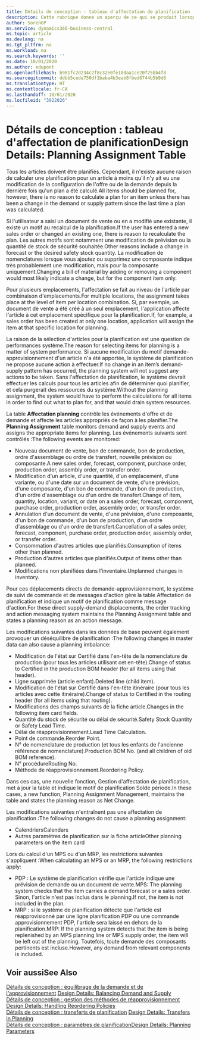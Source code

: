 ```yaml
---
title: Détails de conception - tableau d'affectation de planification | Microsoft Docs
description: Cette rubrique donne un aperçu de ce qui se produit lorsque vous modifiez la planification d'un article.
author: SorenGP
ms.service: dynamics365-business-central
ms.topic: article
ms.devlang: na
ms.tgt_pltfrm: na
ms.workload: na
ms.search.keywords: ''
ms.date: 10/01/2020
ms.author: edupont
ms.openlocfilehash: b981fc2d234c2f8c32e0fe10daa1ce20f25bb4f8
ms.sourcegitcommit: ddbb5cede750df1baba4b3eab8fbed6744b5b9d6
ms.translationtype: HT
ms.contentlocale: fr-CA
ms.lasthandoff: 10/01/2020
ms.locfileid: "3922026"
---
```

# <a name="design-details-planning-assignment-table"></a><span data-ttu-id="4c4f9-103">Détails de conception : tableau d'affectation de planification</span><span class="sxs-lookup"><span data-stu-id="4c4f9-103">Design Details: Planning Assignment Table</span></span>
<span data-ttu-id="4c4f9-104">Tous les articles doivent être planifiés. Cependant, il n'existe aucune raison de calculer une planification pour un article à moins qu'il n'y ait eu une modification de la configuration de l'offre ou de la demande depuis la dernière fois qu'un plan a été calculé.</span><span class="sxs-lookup"><span data-stu-id="4c4f9-104">All items should be planned for, however, there is no reason to calculate a plan for an item unless there has been a change in the demand or supply pattern since the last time a plan was calculated.</span></span>  

<span data-ttu-id="4c4f9-105">Si l'utilisateur a saisi un document de vente ou en a modifié une existante, il existe un motif au recalcul de la planification.</span><span class="sxs-lookup"><span data-stu-id="4c4f9-105">If the user has entered a new sales order or changed an existing one, there is reason to recalculate the plan.</span></span> <span data-ttu-id="4c4f9-106">Les autres motifs sont notamment une modification de prévision ou la quantité de stock de sécurité souhaitée.</span><span class="sxs-lookup"><span data-stu-id="4c4f9-106">Other reasons include a change in forecast or the desired safety stock quantity.</span></span> <span data-ttu-id="4c4f9-107">La modification de nomenclatures lorsque vous ajoutez ou supprimez une composante indique très probablement une modification, mais pour la composante uniquement.</span><span class="sxs-lookup"><span data-stu-id="4c4f9-107">Changing a bill of material by adding or removing a component would most likely indicate a change, but for the component item only.</span></span>  

<span data-ttu-id="4c4f9-108">Pour plusieurs emplacements, l'affectation se fait au niveau de l'article par combinaison d'emplacements.</span><span class="sxs-lookup"><span data-stu-id="4c4f9-108">For multiple locations, the assignment takes place at the level of item per location combination.</span></span> <span data-ttu-id="4c4f9-109">Si, par exemple, un document de vente a été créé à un seul emplacement, l'application affecte l'article à cet emplacement spécifique pour la planification.</span><span class="sxs-lookup"><span data-stu-id="4c4f9-109">If, for example, a sales order has been created at only one location, application will assign the item at that specific location for planning.</span></span>  

<span data-ttu-id="4c4f9-110">La raison de la sélection d'articles pour la planification est une question de performances système.</span><span class="sxs-lookup"><span data-stu-id="4c4f9-110">The reason for selecting items for planning is a matter of system performance.</span></span> <span data-ttu-id="4c4f9-111">Si aucune modification du motif demande-approvisionnement d'un article n'a été apportée, le système de planification ne propose aucune action à effectuer.</span><span class="sxs-lookup"><span data-stu-id="4c4f9-111">If no change in an item’s demand-supply pattern has occurred, the planning system will not suggest any actions to be taken.</span></span> <span data-ttu-id="4c4f9-112">Sans l'affectation de planification, le système devrait effectuer les calculs pour tous les articles afin de déterminer quoi planifier, et cela purgerait des ressources du système.</span><span class="sxs-lookup"><span data-stu-id="4c4f9-112">Without the planning assignment, the system would have to perform the calculations for all items in order to find out what to plan for, and that would drain system resources.</span></span>  

<span data-ttu-id="4c4f9-113">La table **Affectation planning** contrôle les événements d'offre et de demande et affecte les articles appropriés de façon à les planifier.</span><span class="sxs-lookup"><span data-stu-id="4c4f9-113">The **Planning Assignment** table monitors demand and supply events and assigns the appropriate items for planning.</span></span> <span data-ttu-id="4c4f9-114">Les événements suivants sont contrôlés :</span><span class="sxs-lookup"><span data-stu-id="4c4f9-114">The following events are monitored:</span></span>  

* <span data-ttu-id="4c4f9-115">Nouveau document de vente, bon de commande, bon de production, ordre d'assemblage ou ordre de transfert, nouvelle prévision ou composante.</span><span class="sxs-lookup"><span data-stu-id="4c4f9-115">A new sales order, forecast, component, purchase order, production order, assembly order, or transfer order.</span></span>  
* <span data-ttu-id="4c4f9-116">Modification d'un article, d'une quantité, d'un emplacement, d'une variante, ou d'une date sur un document de vente, d'une prévision, d'une composante, d'un bon de commande, d'un bon de production, d'un ordre d'assemblage ou d'un ordre de transfert.</span><span class="sxs-lookup"><span data-stu-id="4c4f9-116">Change of item, quantity, location, variant, or date on a sales order, forecast, component, purchase order, production order, assembly order, or transfer order.</span></span>  
* <span data-ttu-id="4c4f9-117">Annulation d'un document de vente, d'une prévision, d'une composante, d'un bon de commande, d'un bon de production, d'un ordre d'assemblage ou d'un ordre de transfert.</span><span class="sxs-lookup"><span data-stu-id="4c4f9-117">Cancellation of a sales order, forecast, component, purchase order, production order, assembly order, or transfer order.</span></span>  
* <span data-ttu-id="4c4f9-118">Consommation d'autres articles que planifiés.</span><span class="sxs-lookup"><span data-stu-id="4c4f9-118">Consumption of items other than planned.</span></span>  
* <span data-ttu-id="4c4f9-119">Production d'autres articles que planifiés.</span><span class="sxs-lookup"><span data-stu-id="4c4f9-119">Output of items other than planned.</span></span>  
* <span data-ttu-id="4c4f9-120">Modifications non planifiées dans l'inventaire.</span><span class="sxs-lookup"><span data-stu-id="4c4f9-120">Unplanned changes in inventory.</span></span>  

<span data-ttu-id="4c4f9-121">Pour ces déplacements directs de demande-approvisionnement, le système de suivi de commande et de messages d'action gère la table Affectation de planification et indique un motif de planification comme message d'action.</span><span class="sxs-lookup"><span data-stu-id="4c4f9-121">For these direct supply-demand displacements, the order tracking and action messaging system maintains the Planning Assignment table and states a planning reason as an action message.</span></span>  

<span data-ttu-id="4c4f9-122">Les modifications suivantes dans les données de base peuvent également provoquer un déséquilibre de planification :</span><span class="sxs-lookup"><span data-stu-id="4c4f9-122">The following changes in master data can also cause a planning imbalance:</span></span>  

* <span data-ttu-id="4c4f9-123">Modification de l'état sur Certifié dans l'en-tête de la nomenclature de production (pour tous les articles utilisant cet en-tête).</span><span class="sxs-lookup"><span data-stu-id="4c4f9-123">Change of status to Certified in the production BOM header (for all items using that header).</span></span>  
* <span data-ttu-id="4c4f9-124">Ligne supprimée (article enfant).</span><span class="sxs-lookup"><span data-stu-id="4c4f9-124">Deleted line (child item).</span></span>  
* <span data-ttu-id="4c4f9-125">Modification de l'état sur Certifié dans l'en-tête itinéraire (pour tous les articles avec cette itinéraire).</span><span class="sxs-lookup"><span data-stu-id="4c4f9-125">Change of status to Certified in the routing header (for all items using that routing).</span></span>  
* <span data-ttu-id="4c4f9-126">Modifications des champs suivants de la fiche article.</span><span class="sxs-lookup"><span data-stu-id="4c4f9-126">Changes in the following item card fields.</span></span>  
* <span data-ttu-id="4c4f9-127">Quantité du stock de sécurité ou délai de sécurité.</span><span class="sxs-lookup"><span data-stu-id="4c4f9-127">Safety Stock Quantity or Safety Lead Time.</span></span>  
* <span data-ttu-id="4c4f9-128">Délai de réapprovisionnement.</span><span class="sxs-lookup"><span data-stu-id="4c4f9-128">Lead Time Calculation.</span></span>  
* <span data-ttu-id="4c4f9-129">Point de commande.</span><span class="sxs-lookup"><span data-stu-id="4c4f9-129">Reorder Point.</span></span>  
* <span data-ttu-id="4c4f9-130">N° de nomenclature de production (et tous les enfants de l'ancienne référence de nomenclature).</span><span class="sxs-lookup"><span data-stu-id="4c4f9-130">Production BOM No. (and all children of old BOM reference).</span></span>  
* <span data-ttu-id="4c4f9-131">N° procédure</span><span class="sxs-lookup"><span data-stu-id="4c4f9-131">Routing No.</span></span>  
* <span data-ttu-id="4c4f9-132">Méthode de réapprovisionnement.</span><span class="sxs-lookup"><span data-stu-id="4c4f9-132">Reordering Policy.</span></span>  

<span data-ttu-id="4c4f9-133">Dans ces cas, une nouvelle fonction, Gestion d'affectation de planification, met à jour la table et indique le motif de planification Solde période.</span><span class="sxs-lookup"><span data-stu-id="4c4f9-133">In these cases, a new function, Planning Assignment Management, maintains the table and states the planning reason as Net Change.</span></span>  

<span data-ttu-id="4c4f9-134">Les modifications suivantes n'entraînent pas une affectation de planification :</span><span class="sxs-lookup"><span data-stu-id="4c4f9-134">The following changes do not cause a planning assignment:</span></span>  

* <span data-ttu-id="4c4f9-135">Calendriers</span><span class="sxs-lookup"><span data-stu-id="4c4f9-135">Calendars</span></span>  
* <span data-ttu-id="4c4f9-136">Autres paramètres de planification sur la fiche article</span><span class="sxs-lookup"><span data-stu-id="4c4f9-136">Other planning parameters on the item card</span></span>  

<span data-ttu-id="4c4f9-137">Lors du calcul d'un MPS ou d'un MRP, les restrictions suivantes s'appliquent :</span><span class="sxs-lookup"><span data-stu-id="4c4f9-137">When calculating an MPS or an MRP, the following restrictions apply:</span></span>  

* <span data-ttu-id="4c4f9-138">PDP : Le système de planification vérifie que l'article indique une prévision de demande ou un document de vente.</span><span class="sxs-lookup"><span data-stu-id="4c4f9-138">MPS: The planning system checks that the item carries a demand forecast or a sales order.</span></span> <span data-ttu-id="4c4f9-139">Sinon, l'article n'est pas inclus dans le planning.</span><span class="sxs-lookup"><span data-stu-id="4c4f9-139">If not, the item is not included in the plan.</span></span>  
* <span data-ttu-id="4c4f9-140">MRP : si le système de planification détecte que l'article est réapprovisionné par une ligne planification PDP ou une commande approvisionnement PDP, l'article sera laissé en dehors de la planification.</span><span class="sxs-lookup"><span data-stu-id="4c4f9-140">MRP: If the planning system detects that the item is being replenished by an MPS planning line or MPS supply order, the item will be left out of the planning.</span></span> <span data-ttu-id="4c4f9-141">Toutefois, toute demande des composants pertinents est incluse.</span><span class="sxs-lookup"><span data-stu-id="4c4f9-141">However, any demand from relevant components is included.</span></span>  

## <a name="see-also"></a><span data-ttu-id="4c4f9-142">Voir aussi</span><span class="sxs-lookup"><span data-stu-id="4c4f9-142">See Also</span></span>  
<span data-ttu-id="4c4f9-143">[Détails de conception : équilibrage de la demande et de l'approvisionnement](design-details-balancing-demand-and-supply.md) </span><span class="sxs-lookup"><span data-stu-id="4c4f9-143">[Design Details: Balancing Demand and Supply](design-details-balancing-demand-and-supply.md) </span></span>  
<span data-ttu-id="4c4f9-144">[Détails de conception : gestion des méthodes de réapprovisionnement](design-details-handling-reordering-policies.md) </span><span class="sxs-lookup"><span data-stu-id="4c4f9-144">[Design Details: Handling Reordering Policies](design-details-handling-reordering-policies.md) </span></span>  
<span data-ttu-id="4c4f9-145">[Détails de conception : transferts de planification](design-details-transfers-in-planning.md) </span><span class="sxs-lookup"><span data-stu-id="4c4f9-145">[Design Details: Transfers in Planning](design-details-transfers-in-planning.md) </span></span>  
[<span data-ttu-id="4c4f9-146">Détails de conception : paramètres de planification</span><span class="sxs-lookup"><span data-stu-id="4c4f9-146">Design Details: Planning Parameters</span></span>](design-details-planning-parameters.md)  
